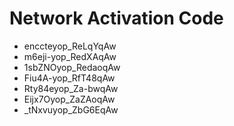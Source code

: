 # Network Activation Code
* enccteyop_ReLqYqAw
* m6eji-yop_RedXAqAw
* 1sbZNOyop_RedaoqAw
* Fiu4A-yop_RfT48qAw
* Rty84eyop_Za-bwqAw
* Eijx7Oyop_ZaZAoqAw
* _tNxvuyop_ZbG6EqAw